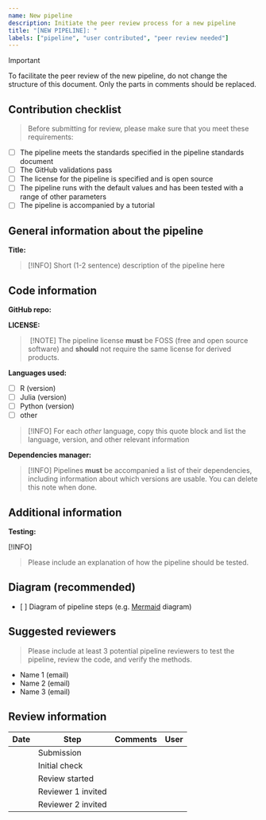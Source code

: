 ```yaml
---
name: New pipeline
description: Initiate the peer review process for a new pipeline
title: "[NEW PIPELINE]: "
labels: ["pipeline", "user contributed", "peer review needed"]
---
```


> [!IMPORTANT]
> To facilitate the peer review of the new pipeline, do not change the structure of this
> document. Only the parts in comments should be replaced.

## Contribution checklist
> Before submitting for review, please make sure that you meet these requirements:
- [ ] The pipeline meets the standards specified in the pipeline standards document
- [ ] The GitHub validations pass
- [ ] The license for the pipeline is specified and is open source
- [ ] The pipeline runs with the default values and has been tested with a range of other parameters
- [ ] The pipeline is accompanied by a tutorial 

## General information about the pipeline

**Title:** <!-- TITLE GOES HERE -->

> [!INFO]
> Short (1-2 sentence) description of the pipeline here

## Code information

**GitHub repo:** <!-- REPO URL -->

**LICENSE:** <!-- LICENSE NAME HERE -->

> [!NOTE]
> The pipeline license **must** be FOSS (free and open source software) and **should** not require the same license for
> derived products.

**Languages used:**

- [ ] R (version)
- [ ] Julia (version)
- [ ] Python (version)
- [ ] other

> [!INFO]
> For each *other* language, copy this quote block and list the language, version, and other
> relevant information

**Dependencies manager:** <!-- List all packages and their versions here (note: list versions even if the versions are not specified in the Conda dependencies for future versioning) -->

> [!INFO]
> Pipelines **must** be accompanied a list of their dependencies, including information about
> which versions are usable. You can delete this note when done.

## Additional information

**Testing:** <!-- free-form text to explain the testing/CI of the pipeline -->

[!INFO]
> Please include an explanation of how the pipeline should be tested. 

## Diagram (recommended)

- [ ] Diagram of pipeline steps (e.g. [Mermaid][mermaid] diagram)

[mermaid]: https://github.blog/developer-skills/github/include-diagrams-markdown-files-mermaid/

## Suggested reviewers <!-- 2-3 -->
> Please include at least 3 potential pipeline reviewers to test the pipeline, review the code, and verify the methods.
- Name 1 (email)
- Name 2 (email)
- Name 3 (email)

## Review information

| Date | Step | Comments | User |
|----|----|----|----|
| <!-- TODAY YYYY-MM-DD --> | Submission | | <!-- YOUR GITHUB ID --> |
| | Initial check | | |
| | Review started | | |
| | Reviewer 1 invited | | |
| | Reviewer 2 invited | | |
